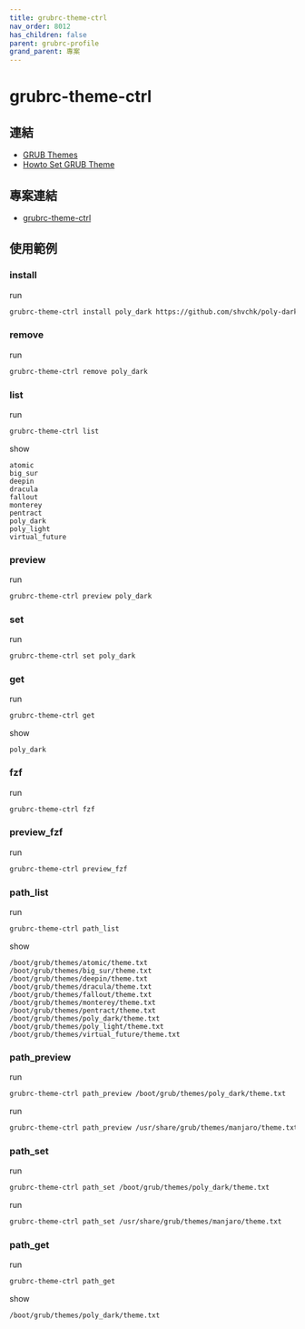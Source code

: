 ```yaml
---
title: grubrc-theme-ctrl
nav_order: 8012
has_children: false
parent: grubrc-profile
grand_parent: 專案
---
```


# grubrc-theme-ctrl


## 連結

* [GRUB Themes](https://www.gnome-look.org/browse?cat=109)
* [Howto Set GRUB Theme](https://samwhelp.github.io/note-about-grub/read/howto/use_theme.html)


## 專案連結

* [grubrc-theme-ctrl](https://github.com/samwhelp/note-about-grub/tree/gh-pages/_demo/project/grubrc-profile/grubrc-theme-ctrl)


## 使用範例


### install

run

``` sh
grubrc-theme-ctrl install poly_dark https://github.com/shvchk/poly-dark.git
```

### remove

run

``` sh
grubrc-theme-ctrl remove poly_dark
```


### list

run

``` sh
grubrc-theme-ctrl list
```

show

```
atomic
big_sur
deepin
dracula
fallout
monterey
pentract
poly_dark
poly_light
virtual_future
```

### preview

run

``` sh
grubrc-theme-ctrl preview poly_dark
```

### set

run

``` sh
grubrc-theme-ctrl set poly_dark
```

### get

run

``` sh
grubrc-theme-ctrl get
```

show

```
poly_dark
```


### fzf

run

``` sh
grubrc-theme-ctrl fzf
```


### preview_fzf

run

``` sh
grubrc-theme-ctrl preview_fzf
```


### path_list

run

``` sh
grubrc-theme-ctrl path_list
```

show

```
/boot/grub/themes/atomic/theme.txt
/boot/grub/themes/big_sur/theme.txt
/boot/grub/themes/deepin/theme.txt
/boot/grub/themes/dracula/theme.txt
/boot/grub/themes/fallout/theme.txt
/boot/grub/themes/monterey/theme.txt
/boot/grub/themes/pentract/theme.txt
/boot/grub/themes/poly_dark/theme.txt
/boot/grub/themes/poly_light/theme.txt
/boot/grub/themes/virtual_future/theme.txt
```

### path_preview

run

``` sh
grubrc-theme-ctrl path_preview /boot/grub/themes/poly_dark/theme.txt
```

run

``` sh
grubrc-theme-ctrl path_preview /usr/share/grub/themes/manjaro/theme.txt
```


### path_set

run

``` sh
grubrc-theme-ctrl path_set /boot/grub/themes/poly_dark/theme.txt
```

run

``` sh
grubrc-theme-ctrl path_set /usr/share/grub/themes/manjaro/theme.txt
```

### path_get

run

``` sh
grubrc-theme-ctrl path_get
```

show

```
/boot/grub/themes/poly_dark/theme.txt
```
